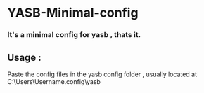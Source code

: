 # YASB-Minimal-config
### It's a minimal config for yasb , thats it.
## Usage : 
   Paste the config files in the yasb config folder , usually located at C:\Users\Username\.config\yasb
